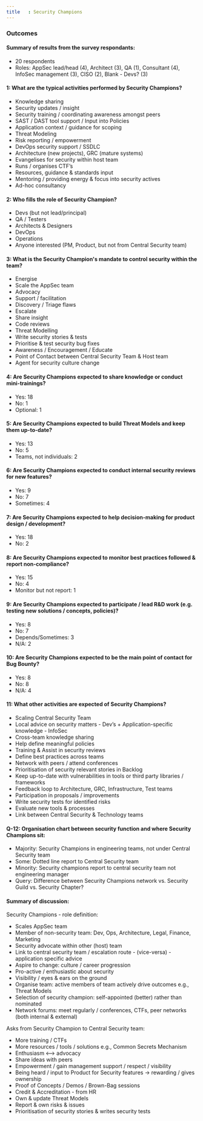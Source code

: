 ```yaml
---
title	: Security Champions
---
```

### Outcomes

#### Summary of results from the survey respondants:
- 20 respondents
- Roles: AppSec lead/head (4), Architect (3), QA (1), Consultant (4), InfoSec management (3), CISO (2), Blank - Devs? (3)

#### 1: What are the typical activities performed by Security Champions?
- Knowledge sharing
- Security updates / insight
- Security training / coordinating awareness amongst peers
- SAST / DAST tool support / Input into Policies
- Application context / guidance for scoping
- Threat Modeling
- Risk reporting / empowerment
- DevOps security support / SSDLC
- Architecture (new projects), GRC (mature systems)
- Evangelises for security within host team
- Runs / organises CTF’s
- Resources, guidance & standards input
- Mentoring / providing energy & focus into security actives
- Ad-hoc consultancy

#### 2: Who fills the role of Security Champion?
- Devs (but not lead/principal)
- QA / Testers
- Architects & Designers
- DevOps
- Operations
- Anyone interested (PM, Product, but not from Central Security team)

#### 3: What is the Security Champion's mandate to control security within the team?
- Energise
- Scale the AppSec team
- Advocacy 
- Support / facilitation
- Discovery / Triage flaws
- Escalate
- Share insight
- Code reviews
- Threat Modelling
- Write security stories & tests
- Prioritise & test security bug fixes 
- Awareness / Encouragement / Educate
- Point of Contact between Central Security Team & Host team
- Agent for security culture change 

#### 4: Are Security Champions expected to share knowledge or conduct mini-trainings?
- Yes: 18
- No: 1
- Optional: 1

#### 5: Are Security Champions expected to build Threat Models and keep them up-to-date?
- Yes: 13
- No: 5
- Teams, not individuals: 2

#### 6: Are Security Champions expected to conduct internal security reviews for new features?
- Yes: 9
- No: 7
- Sometimes: 4

#### 7: Are Security Champions expected to help decision-making for product design / development?
- Yes: 18
- No: 2

#### 8: Are Security Champions expected to monitor best practices followed & report non-compliance?
- Yes: 15
- No: 4
- Monitor but not report: 1

#### 9: Are Security Champions expected to participate / lead R&D work (e.g. testing new solutions / concepts, policies)?
- Yes: 8
- No: 7
- Depends/Sometimes: 3
- N/A: 2

#### 10: Are Security Champions expected to be the main point of contact for Bug Bounty?
- Yes: 8
- No: 8
- N/A: 4

#### 11: What other activities are expected of Security Champions?
- Scaling Central Security Team
- Local advice on security matters - Dev’s + Application-specific knowledge - InfoSec
- Cross-team knowledge sharing
- Help define meaningful policies
- Training & Assist in security reviews
- Define best practices across teams
- Network with peers / attend conferences
- Prioritisation of security relevant stories in Backlog
- Keep up-to-date with vulnerabilities in tools or third party libraries / frameworks
- Feedback loop to Architecture, GRC, Infrastructure, Test teams
- Participation in proposals / improvements
- Write security tests for identified risks
- Evaluate new tools & processes
- Link between Central Security & Technology teams

#### Q-12: Organisation chart between security function and where Security Champions sit:
- Majority: Security Champions in engineering teams, not under Central Security team
- Some: Dotted line report to Central Security team
- Minority: Security champions report to central security team not engineering manager
- Query: Difference between Security Champions network vs. Security Guild vs. Security Chapter?


#### Summary of discussion:
 
Security Champions - role definition:
- Scales AppSec team
- Member of non-security team: Dev, Ops, Architecture, Legal, Finance, Marketing
- Security advocate within other (host) team
- Link to central security team / escalation route - (vice-versa) - application specific advice
- Aspire to change: culture / career progression
- Pro-active / enthusiastic about security
- Visibility / eyes & ears on the ground
- Organise team: active members of team actively drive outcomes e.g., Threat Models
- Selection of security champion: self-appointed (better) rather than nominated
- Network forums: meet regularly / conferences, CTFs, peer networks (both internal & external)

Asks from Security Champion to Central Security team:
- More training / CTFs
- More resources / tools / solutions e.g., Common Secrets Mechanism
- Enthusiasm <—> advocacy
- Share ideas with peers
- Empowerment / gain management support / respect / visibility
- Being heard / input to Product for Security features -> rewarding / gives ownership
- Proof of Concepts / Demos / Brown-Bag sessions
- Credit & Accreditation - from HR
- Own & update Threat Models
- Report & own risks & issues
- Prioritisation of security stories & writes security tests
